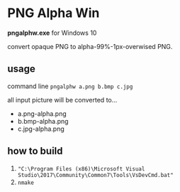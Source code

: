 # PNG Alpha Win

**pngalphw.exe** for Windows 10

convert opaque PNG to alpha-99%-1px-overwised PNG.

## usage

command line `pngalphw a.png b.bmp c.jpg`

all input picture will be converted to...

* a.png-alpha.png
* b.bmp-alpha.png
* c.jpg-alpha.png

## how to build

1. `"C:\Program Files (x86)\Microsoft Visual Studio\2017\Community\Common7\Tools\VsDevCmd.bat"`
2. `nmake`
